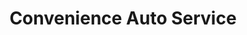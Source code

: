 ---
title: "Convenience Auto Service"
url: /ann-arbor/convenience-auto-service/
shop: Autowerkstatt
---
